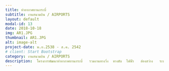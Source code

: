 ```yaml
---
title: ท่าอากาศยานกระบี่
subtitle: งานสนามบิน / AIRPORTS
layout: default
modal-id: 13
date: 2018-10-18
img: AR1.JPG
thumbnail: AR1.JPG
alt: image-alt
project-date: พ.ย.2538 - ส.ค. 2542
# client: Start Bootstrap
category: งานสนามบิน / AIRPORTS
description:  โครงการพัฒนาท่าอากาศยานกระบี่   รวมงานทางวิ่ง  ทางขับ  ไฟฟ้า   ส่องสว่าง   ระบบป้องกันเพลิงไหม้ และอาคารพักเจ้าหน้าที่    (พ.ย. 2538 - ก.ค. 2542) <br/>โครงการขยายท่าอากาศยานกระบี่  รวมงาน อาคารที่พักผู้โดยสาร  อาคารบังคับการบิน อาคารที่ทำการดับเพลิง อาคารหน่วยกู้ภัย  และอาคาร  NDB   ( พ.ย.2538 - ส.ค. 2542)
---
```

